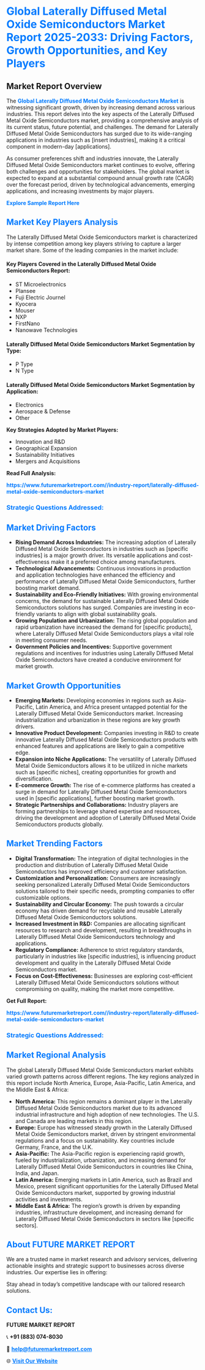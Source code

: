 <h1 style="color: #007BFF;">Global Laterally Diffused Metal Oxide Semiconductors Market Report 2025-2033: Driving Factors, Growth Opportunities, and Key Players</h1>

<section id="overview">
<h2>Market Report Overview</h2>
<p>The <a href="https://www.futuremarketreport.com//industry-report/laterally-diffused-metal-oxide-semiconductors-market" style="color: #007BFF; text-decoration: none;"><strong>Global Laterally Diffused Metal Oxide Semiconductors Market</strong></a> is witnessing significant growth, driven by increasing demand across various industries. This report delves into the key aspects of the Laterally Diffused Metal Oxide Semiconductors market, providing a comprehensive analysis of its current status, future potential, and challenges. The demand for Laterally Diffused Metal Oxide Semiconductors has surged due to its wide-ranging applications in industries such as [insert industries], making it a critical component in modern-day [applications].</p>
<p>As consumer preferences shift and industries innovate, the Laterally Diffused Metal Oxide Semiconductors market continues to evolve, offering both challenges and opportunities for stakeholders. The global market is expected to expand at a substantial compound annual growth rate (CAGR) over the forecast period, driven by technological advancements, emerging applications, and increasing investments by major players.</p>
</section>

<section id="overview">
<p><a href="https://www.futuremarketreport.com//request-sample/reportId=76245" style="color: #007BFF; text-decoration: none;"><strong>Explore Sample Report Here</strong></a></p>
</section>

<section id="key-players">
<h2 style="color: #007BFF;">Market Key Players Analysis</h2>
<p>The Laterally Diffused Metal Oxide Semiconductors market is characterized by intense competition among key players striving to capture a larger market share. Some of the leading companies in the market include:</p>
<h4>Key Players Covered in the Laterally Diffused Metal Oxide Semiconductors Report:</h4>
<ul><li>ST Microelectronics</li><li>Plansee</li><li>Fuji Electric Journel</li><li>Kyocera</li><li>Mouser</li><li>NXP</li><li>FirstNano</li><li>Nanowave Technologies</li></ul>
<h4>Laterally Diffused Metal Oxide Semiconductors Market Segmentation by Type:</h4>
<ul><li>P Type</li><li>N Type</li></ul>

<h4>Laterally Diffused Metal Oxide Semiconductors Market Segmentation by Application:</h4>
<ul><li>Electronics</li><li>Aerospace &amp; Defense</li><li>Other</li></ul>
<p><strong>Key Strategies Adopted by Market Players:</strong></p>
<ul>
<li>Innovation and R&D</li>
<li>Geographical Expansion</li>
<li>Sustainability Initiatives</li>
<li>Mergers and Acquisitions</li>
</ul>
</section>

<section>
<p><strong>Read Full Analysis: </strong></p><a href="https://www.futuremarketreport.com//industry-report/laterally-diffused-metal-oxide-semiconductors-market" style="color: #007BFF; text-decoration: none;"><strong>https://www.futuremarketreport.com//industry-report/laterally-diffused-metal-oxide-semiconductors-market</strong></a>
<h3 style="color: #007BFF;">Strategic Questions Addressed:</h3>
</section>

<section id="driving-factors">
<h2 style="color: #007BFF;">Market Driving Factors</h2>
<ul>
<li><strong>Rising Demand Across Industries:</strong> The increasing adoption of Laterally Diffused Metal Oxide Semiconductors in industries such as [specific industries] is a major growth driver. Its versatile applications and cost-effectiveness make it a preferred choice among manufacturers.</li>
<li><strong>Technological Advancements:</strong> Continuous innovations in production and application technologies have enhanced the efficiency and performance of Laterally Diffused Metal Oxide Semiconductors, further boosting market demand.</li>
<li><strong>Sustainability and Eco-Friendly Initiatives:</strong> With growing environmental concerns, the demand for sustainable Laterally Diffused Metal Oxide Semiconductors solutions has surged. Companies are investing in eco-friendly variants to align with global sustainability goals.</li>
<li><strong>Growing Population and Urbanization:</strong> The rising global population and rapid urbanization have increased the demand for [specific products], where Laterally Diffused Metal Oxide Semiconductors plays a vital role in meeting consumer needs.</li>
<li><strong>Government Policies and Incentives:</strong> Supportive government regulations and incentives for industries using Laterally Diffused Metal Oxide Semiconductors have created a conducive environment for market growth.</li>
</ul>
</section>

<section id="growth-opportunities">
<h2 style="color: #007BFF;">Market Growth Opportunities</h2>
<ul>
<li><strong>Emerging Markets:</strong> Developing economies in regions such as Asia-Pacific, Latin America, and Africa present untapped potential for the Laterally Diffused Metal Oxide Semiconductors market. Increasing industrialization and urbanization in these regions are key growth drivers.</li>
<li><strong>Innovative Product Development:</strong> Companies investing in R&D to create innovative Laterally Diffused Metal Oxide Semiconductors products with enhanced features and applications are likely to gain a competitive edge.</li>
<li><strong>Expansion into Niche Applications:</strong> The versatility of Laterally Diffused Metal Oxide Semiconductors allows it to be utilized in niche markets such as [specific niches], creating opportunities for growth and diversification.</li>
<li><strong>E-commerce Growth:</strong> The rise of e-commerce platforms has created a surge in demand for Laterally Diffused Metal Oxide Semiconductors used in [specific applications], further boosting market growth.</li>
<li><strong>Strategic Partnerships and Collaborations:</strong> Industry players are forming partnerships to leverage shared expertise and resources, driving the development and adoption of Laterally Diffused Metal Oxide Semiconductors products globally.</li>
</ul>
</section>

<section id="trending-factors">
<h2 style="color: #007BFF;">Market Trending Factors</h2>
<ul>
<li><strong>Digital Transformation:</strong> The integration of digital technologies in the production and distribution of Laterally Diffused Metal Oxide Semiconductors has improved efficiency and customer satisfaction.</li>
<li><strong>Customization and Personalization:</strong> Consumers are increasingly seeking personalized Laterally Diffused Metal Oxide Semiconductors solutions tailored to their specific needs, prompting companies to offer customizable options.</li>
<li><strong>Sustainability and Circular Economy:</strong> The push towards a circular economy has driven demand for recyclable and reusable Laterally Diffused Metal Oxide Semiconductors solutions.</li>
<li><strong>Increased Investment in R&D:</strong> Companies are allocating significant resources to research and development, resulting in breakthroughs in Laterally Diffused Metal Oxide Semiconductors technology and applications.</li>
<li><strong>Regulatory Compliance:</strong> Adherence to strict regulatory standards, particularly in industries like [specific industries], is influencing product development and quality in the Laterally Diffused Metal Oxide Semiconductors market.</li>
<li><strong>Focus on Cost-Effectiveness:</strong> Businesses are exploring cost-efficient Laterally Diffused Metal Oxide Semiconductors solutions without compromising on quality, making the market more competitive.</li>
</ul>
</section>

<section>
<p><strong>Get Full Report: </strong></p><a href="https://www.futuremarketreport.com//industry-report/laterally-diffused-metal-oxide-semiconductors-market" style="color: #007BFF; text-decoration: none;"><strong>https://www.futuremarketreport.com//industry-report/laterally-diffused-metal-oxide-semiconductors-market</strong></a>
<h3 style="color: #007BFF;">Strategic Questions Addressed:</h3>
</section>


<section id="regional-analysis">
<h2 style="color: #007BFF;">Market Regional Analysis</h2>
<p>The global Laterally Diffused Metal Oxide Semiconductors market exhibits varied growth patterns across different regions. The key regions analyzed in this report include North America, Europe, Asia-Pacific, Latin America, and the Middle East & Africa:</p>
<ul>
<li><strong>North America:</strong> This region remains a dominant player in the Laterally Diffused Metal Oxide Semiconductors market due to its advanced industrial infrastructure and high adoption of new technologies. The U.S. and Canada are leading markets in this region.</li>
<li><strong>Europe:</strong> Europe has witnessed steady growth in the Laterally Diffused Metal Oxide Semiconductors market, driven by stringent environmental regulations and a focus on sustainability. Key countries include Germany, France, and the U.K.</li>
<li><strong>Asia-Pacific:</strong> The Asia-Pacific region is experiencing rapid growth, fueled by industrialization, urbanization, and increasing demand for Laterally Diffused Metal Oxide Semiconductors in countries like China, India, and Japan.</li>
<li><strong>Latin America:</strong> Emerging markets in Latin America, such as Brazil and Mexico, present significant opportunities for the Laterally Diffused Metal Oxide Semiconductors market, supported by growing industrial activities and investments.</li>
<li><strong>Middle East & Africa:</strong> The region’s growth is driven by expanding industries, infrastructure development, and increasing demand for Laterally Diffused Metal Oxide Semiconductors in sectors like [specific sectors].</li>
</ul>
</section>

<footer>
<h2 style="color: #007BFF;">About FUTURE MARKET REPORT</h2>
<p>We are a trusted name in market research and advisory services, delivering actionable insights and strategic support to businesses across diverse industries. Our expertise lies in offering:</p>

<p>Stay ahead in today’s competitive landscape with our tailored research solutions.</p>

<h2 style="color: #007BFF;">Contact Us:</h2>
<p><strong>FUTURE MARKET REPORT</strong></p>
<p>📞 <strong>+91 (883) 074-8030</strong></p>
<p>📧 <strong><a href="mailto:help@futuremarketreport.com" style="color: #007BFF;">help@futuremarketreport.com</a></strong></p>
<p>🌐 <strong><a href="https://www.futuremarketreport.com/" style="color: #007BFF;">Visit Our Website</a></strong></p>
</footer>